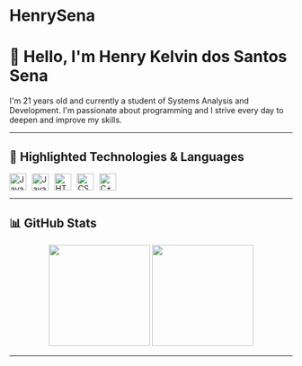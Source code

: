 # HenrySena
# 👋 Hello, I'm Henry Kelvin dos Santos Sena

I'm 21 years old and currently a student of Systems Analysis and Development. I'm passionate about programming and I strive every day to deepen and improve my skills.

---

## 🚀 Highlighted Technologies & Languages

<div style="display: flex; gap: 10px;">
  <img src="https://cdn.jsdelivr.net/gh/devicons/devicon/icons/javascript/javascript-original.svg" height="30" alt="JavaScript" />
  <img src="https://cdn.jsdelivr.net/gh/devicons/devicon/icons/java/java-original.svg" height="30" alt="Java" />
  <img src="https://cdn.jsdelivr.net/gh/devicons/devicon/icons/html5/html5-original.svg" height="30" alt="HTML5" />
  <img src="https://cdn.jsdelivr.net/gh/devicons/devicon/icons/css3/css3-original.svg" height="30" alt="CSS3" />
  <img src="https://cdn.jsdelivr.net/gh/devicons/devicon/icons/cplusplus/cplusplus-original.svg" height="30" alt="C++" />
</div>

---

## 📊 GitHub Stats

<div align="center">
  <img height="180em" src="https://github-readme-stats.vercel.app/api?username=HenrySenaaa&show_icons=true&theme=tokyonight"/>
  <img height="180em" src="https://github-readme-stats.vercel.app/api/top-langs/?username=HenrySenaaa&layout=compact&theme=tokyonight"/>
</div>

---

<!--
🖼️ Custom image:
To add an image to the bottom right corner, just insert the image link below when you want:

<div align="right">
  <img src="YOUR_IMAGE_URL" width="120"/>
</div>
-->
